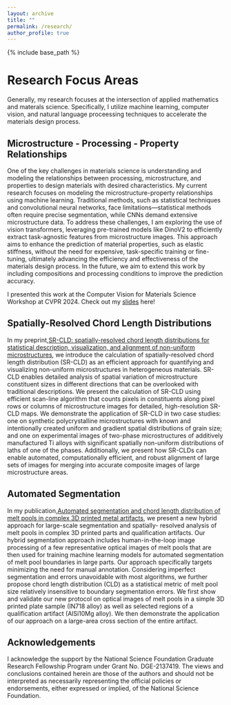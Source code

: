 ```yaml
---
layout: archive
title: ""
permalink: /research/
author_profile: true
---
```


{% include base_path %}

# Research Focus Areas

Generally, my research focuses at the intersection of applied mathematics and materals science. Specifically, I utilize machine learning, computer vision, and natural language proceessing techniques to accelerate the materials design process.

## Microstructure - Processing - Property Relationships
One of the key challenges in materials science is understanding and modeling the relationships between processing, microstructure, and properties to design materials with desired characteristics. My current research focuses on modeling the microstructure-property relationships using machine learning. Traditional methods, such as statistical techniques and convolutional neural networks, face limitations—statistical methods often require precise segmentation, while CNNs demand extensive microstructure data. To address these challenges, I am exploring the use of vision transformers, leveraging pre-trained models like DinoV2 to efficiently extract task-agnostic features from microstructure images. This approach aims to enhance the prediction of material properties, such as elastic stiffness, without the need for expensive, task-specific training or fine-tuning, ultimately advancing the efficiency and effectiveness of the materials design process. In the future, we aim to extend this work by including compositions and processing conditions to improve the prediction accuracy.

I presented this work at the Computer Vision for Materials Science Workshop at CVPR 2024. Check out my [slides](https://whishei.github.io/files/CVPR_presentation.pdf) here!

## Spatially-Resolved Chord Length Distributions 
In my preprint,[SR-CLD: spatially-resolved chord length distributions for statistical description, visualization, and alignment of non-uniform microstructures](https://arxiv.org/abs/2409.03729), we introduce the calculation of spatially-resolved chord length distribution (SR-CLD) as an efficient approach for quantifying and visualizing non-uniform microstructures in heterogeneous materials. SR-CLD enables detailed analysis of spatial variation of microstructure constituent sizes in different directions that can be overlooked with traditional descriptions. We present the calculation of SR-CLD using efficient scan-line algorithm that counts pixels in constituents along pixel rows or columns of microstructure images for detailed, high-resolution SR-CLD maps. We demonstrate the application of SR-CLD in two case studies: one on synthetic polycrystalline microstructures with known and intentionally created uniform and gradient spatial distributions of grain size; and one on experimental images of two-phase microstructures of additively manufactured Ti alloys with significant spatially non-uniform distributions of laths of one of the phases. Additionally, we present how SR-CLDs can enable automated, computationally efficient, and robust alignment of large sets of images for merging into accurate composite images of large microstructure areas.

## Automated Segmentation
In my publication,[Automated segmentation and chord length distribution of melt pools in complex 3D printed metal artifacts](https://link.springer.com/article/10.1007/s40192-023-00329-z), we present a new hybrid approach for large-scale segmentation and spatially- resolved analysis of melt pools in complex 3D printed parts and qualification artifacts. Our hybrid segmentation approach includes human-in-the-loop image processing of a few representative optical images of melt pools that are then used for training machine learning models for automated segmentation of melt pool boundaries in large parts. Our approach specifically targets minimizing the need for manual annotation. Considering imperfect segmentation and errors unavoidable with most algorithms, we further propose chord length distribution (CLD) as a statistical metric of melt pool size relatively insensitive to boundary segmentation errors. We first show and validate our new protocol on optical images of melt pools in a simple 3D printed plate sample (IN718 alloy) as well as selected regions of a qualification artifact (AlSi10Mg alloy). We then demonstrate the application of our approach on a large-area cross section of the entire artifact.

## Acknowledgements
I acknowledge the support by the National Science Foundation Graduate Research Fellowship Program under Grant No. DGE-2137419. The views and conclusions contained herein are those of the authors and should not be interpreted as necessarily representing the official policies or endorsements, either expressed or implied, of the National Science Foundation.





